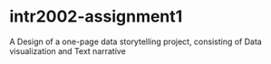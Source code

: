 # intr2002-assignment1
A Design of a one-page data storytelling project, consisting of Data visualization and Text narrative
